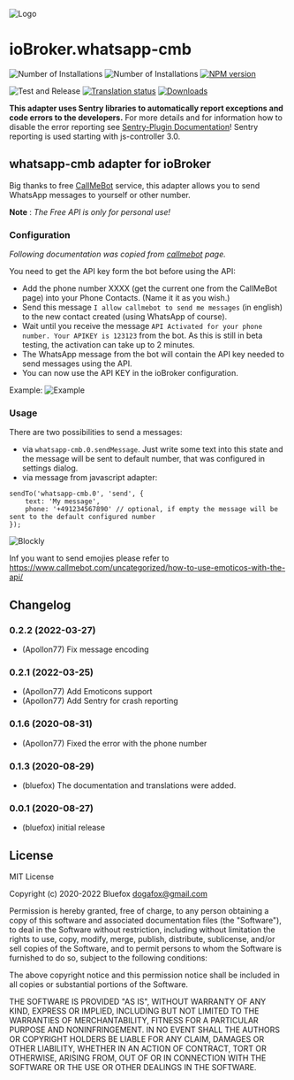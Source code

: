 ![Logo](admin/whatsapp-cmb.png)
# ioBroker.whatsapp-cmb

![Number of Installations](http://iobroker.live/badges/whatsapp-cmb-installed.svg)
![Number of Installations](http://iobroker.live/badges/whatsapp-cmb-stable.svg)
[![NPM version](http://img.shields.io/npm/v/iobroker.whatsapp-cmb.svg)](https://www.npmjs.com/package/iobroker.whatsapp-cmb)

![Test and Release](https://github.com/ioBroker/ioBroker.whatsapp-cmb/workflows/Test%20and%20Release/badge.svg)
[![Translation status](https://weblate.iobroker.net/widgets/adapters/-/whatsapp-cmb/svg-badge.svg)](https://weblate.iobroker.net/engage/adapters/?utm_source=widget)
[![Downloads](https://img.shields.io/npm/dm/iobroker.whatsapp-cmb.svg)](https://www.npmjs.com/package/iobroker.node-red)

**This adapter uses Sentry libraries to automatically report exceptions and code errors to the developers.** For more details and for information how to disable the error reporting see [Sentry-Plugin Documentation](https://github.com/ioBroker/plugin-sentry#plugin-sentry)! Sentry reporting is used starting with js-controller 3.0.

## whatsapp-cmb adapter for ioBroker
Big thanks to free [CallMeBot](https://www.callmebot.com/blog/free-api-whatsapp-messages/) service, this adapter allows you to send WhatsApp messages to yourself or other number.

**Note** : *The Free API is only for personal use!*

### Configuration
*Following documentation was copied from [callmebot](https://www.callmebot.com/blog/free-api-whatsapp-messages/) page.*

You need to get the API key form the bot before using the API:

- Add the phone number XXXX (get the current one from the CallMeBot page) into your Phone Contacts. (Name it it as you wish.)
- Send this message `I allow callmebot to send me messages` (in english) to the new contact created (using WhatsApp of course).
- Wait until you receive the message `API Activated for your phone number. Your APIKEY is 123123` from the bot. As this is still in beta testing, the activation can take up to 2 minutes.
- The WhatsApp message from the bot will contain the API key needed to send messages using the API.
- You can now use the API KEY in the ioBroker configuration.

Example:
![Example](img/whatsapp.jpg)

### Usage
There are two possibilities to send a messages:
- via `whatsapp-cmb.0.sendMessage`. Just write some text into this state and the message will be sent to default number, that was configured in settings dialog.
- via message from javascript adapter:
```
sendTo('whatsapp-cmb.0', 'send', {
    text: 'My message', 
    phone: '+491234567890' // optional, if empty the message will be sent to the default configured number
});
``` 

![Blockly](img/blockly.png)

Inf you want to send emojies please refer to https://www.callmebot.com/uncategorized/how-to-use-emoticos-with-the-api/

<!--
	Placeholder for the next version (at the beginning of the line):
	### __WORK IN PROGRESS__
-->
## Changelog
### 0.2.2 (2022-03-27)
* (Apollon77) Fix message encoding

### 0.2.1 (2022-03-25)
* (Apollon77) Add Emoticons support
* (Apollon77) Add Sentry for crash reporting

### 0.1.6 (2020-08-31)
* (Apollon77) Fixed the error with the phone number

### 0.1.3 (2020-08-29)
* (bluefox) The documentation and translations were added.

### 0.0.1 (2020-08-27)
* (bluefox) initial release

## License
MIT License

Copyright (c) 2020-2022 Bluefox <dogafox@gmail.com>

Permission is hereby granted, free of charge, to any person obtaining a copy
of this software and associated documentation files (the "Software"), to deal
in the Software without restriction, including without limitation the rights
to use, copy, modify, merge, publish, distribute, sublicense, and/or sell
copies of the Software, and to permit persons to whom the Software is
furnished to do so, subject to the following conditions:

The above copyright notice and this permission notice shall be included in all
copies or substantial portions of the Software.

THE SOFTWARE IS PROVIDED "AS IS", WITHOUT WARRANTY OF ANY KIND, EXPRESS OR
IMPLIED, INCLUDING BUT NOT LIMITED TO THE WARRANTIES OF MERCHANTABILITY,
FITNESS FOR A PARTICULAR PURPOSE AND NONINFRINGEMENT. IN NO EVENT SHALL THE
AUTHORS OR COPYRIGHT HOLDERS BE LIABLE FOR ANY CLAIM, DAMAGES OR OTHER
LIABILITY, WHETHER IN AN ACTION OF CONTRACT, TORT OR OTHERWISE, ARISING FROM,
OUT OF OR IN CONNECTION WITH THE SOFTWARE OR THE USE OR OTHER DEALINGS IN THE
SOFTWARE.
